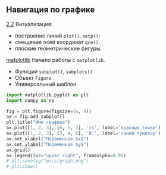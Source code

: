 ## Навигация по графике

[2.2](/2.2_Задача._Построение_графиков_функций_и_рисование_плоских_фигур.ipynb) 
Визуализация:
* построение линий `plot()`, `setp()`; 
* смещение осей координат `gce()`. 
* плоские геометрические фигуры.
  
[matplotlib](matplotlib.ipynb) 
Начало работы с `matplotlib`. 
* Функции `subplot()`, `subplots()`
* Объект `Figure`
* Универсальный шаблон.
```python
import matplotlib.pyplot as plt
import numpy as np

fig = plt.figure(figsize=(6, 4))
ax = fig.add_subplot()
plt.title("Имя графика")
ax.plot([1, 2, 3], [6, 5, 3], 'ro', label='красные точки')
ax.plot([1, 2, 3], [3, 4, 6], 'b:', label='синий пунктир')
ax.set_xlabel("Переменная $x$")
ax.set_ylabel("Переменная $y$")
ax.grid()
ax.legend(loc="upper right", framealpha=0.95)
# plt.savefig("pics/graph.png")
# plt.show()
```
